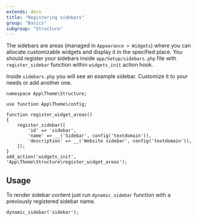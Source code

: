 ```yaml
---
extends: docs
title: "Registering sidebars"
group: "Basics"
subgroup: "Structure"
---
```


The sidebars are areas (managed in `Appearance > Widgets`) where you can allocate customizable widgets and display it in the specified place. You should register your sidebars inside `app/Setup/sidebars.php` file with `register_sidebar` function within `widgets_init` action hook.

Inside `sidebars.php` you will see an example sidebar. Customize it to your needs or add another one.

<pre class="pre"><code class="language-php">namespace App\Theme\Structure;

use function App\Theme\config;

function register_widget_areas()
{
    register_sidebar([
        'id' => 'sidebar',
        'name' => __('Sidebar', config('textdomain')),
        'description' => __('Website sidebar', config('textdomain')),
    ]);
}
add_action('widgets_init', 'App\Theme\Structure\register_widget_areas');</code></pre>

## Usage

To render sidebar content just run `dynamic_sidebar` function with a previously registered sidebar name.

<pre class="pre"><code class="language-php">dynamic_sidebar('sidebar');</code></pre>

